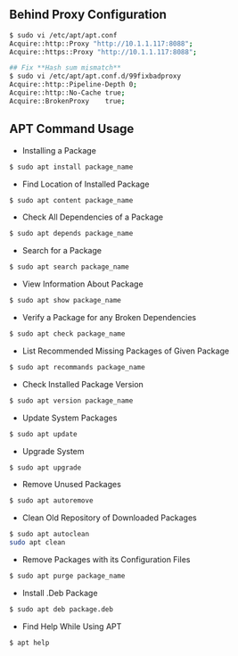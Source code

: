 ## Behind Proxy Configuration
```bash
$ sudo vi /etc/apt/apt.conf
Acquire::http::Proxy "http://10.1.1.117:8088";
Acquire::https::Proxy "http://10.1.1.117:8088";

## Fix **Hash sum mismatch**
$ sudo vi /etc/apt/apt.conf.d/99fixbadproxy
Acquire::http::Pipeline-Depth 0;
Acquire::http::No-Cache true;
Acquire::BrokenProxy    true;
```

## APT Command Usage
+ Installing a Package
```bash
$ sudo apt install package_name
```
+ Find Location of Installed Package
```bash
$ sudo apt content package_name
```
+ Check All Dependencies of a Package
```bash
$ sudo apt depends package_name
```
+ Search for a Package
```bash
$ sudo apt search package_name
```
+ View Information About Package
```bash
$ sudo apt show package_name
```
+ Verify a Package for any Broken Dependencies
```bash
$ sudo apt check package_name
```
+ List Recommended Missing Packages of Given Package
```bash
$ sudo apt recommands package_name
```
+ Check Installed Package Version
```bash
$ sudo apt version package_name
```
+ Update System Packages
```bash
$ sudo apt update
```
+ Upgrade System
```bash
$ sudo apt upgrade
```
+ Remove Unused Packages
```bash
$ sudo apt autoremove
```
+ Clean Old Repository of Downloaded Packages
```bash
$ sudo apt autoclean
sudo apt clean
```
+ Remove Packages with its Configuration Files
```bash
$ sudo apt purge package_name
```
+ Install .Deb Package
```bash
$ sudo apt deb package.deb
```
+ Find Help While Using APT
```bash
$ apt help
```

